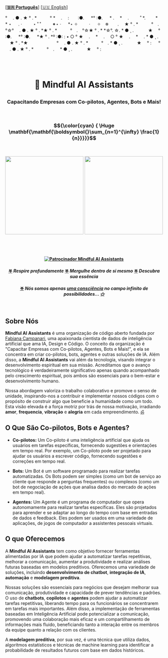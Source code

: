  \[**[🇧🇷 Português](README.pt_BR.md)**\] \[[🇺🇸 English](README.md)\]

 <!--  START HEADER  -->   
 ° 　. ● . ★ ° . *　　　° * 　.　 :　　:●. 　 *° :●. 　 *
.　 * 　.　 　 ˚ *.　　 *　　 * ⋆ 　 .
· 　　 ⋆ ˚ ˚ 　　 ✦⋆ · 　 *⋆ ✧　 　 · 　 ✧　✵　　. 　★ ° . *　　　°　.　°☆° 　. ● . ★ ° . *★ ° . *　　　°　.　°☆★ ° . * *☆°. ☆. * ● ¸ . 　　　★ 　° :●. 　 *° :●. 　 *★ ° . *º :●: :
• ○ ° ★　 .　 * 　.　 ○ ° ★　 .　 * 　. * ● ¸ . 　★ ° . *★　 　　　　　
° 　. ● . ★ ° . *　　　°　. * ● ¸ . 　　　★ 　° :
　 ° 　. ● . ★ ° . *　　　°　.　 * ● ¸ . 　　　★ 　° :

 <br><br> 

# <p align="center">  💬 Mindful AI Assistants

### <p align="center"> Capacitando Empresas com Co-pilotos, Agentes, Bots e Mais!

<br>

<!--  END HEADER  -->   

 <!-- Fórmulas Matemáticas Latex   -->     
 <!--
####  $${\color{cyan} \mathbf{\mathbf{\boldsymbol{}\sum_{n=1}^{\infty} \frac{1}{n}}}}$$ 

#### $${\color{Green} \mathbf{\mathbf{\boldsymbol{}\sum_{n=1}^{\infty} \frac{1}{n}}}}$$

$${\color{Cyan} \Huge \boldsymbol{\mathbf{{ \lim \infty }}}}$$

### $${\color{Blue} \boldsymbol{\mathbf{{ \lim \infty }}}}$$

### $${\color{Blue} {\mathbf{\mathbf{\boldsymbol{}\sum_{n=1}^{\infty} \frac{1}{n}}}}}$$

### $${\color{cyan} \mathbf{\mathbf{\boldsymbol{}\sum_{n=1}^{\infty} \frac{1}{n}}}}$$

### $${\color{Green} \Huge \mathbf{\mathbf{\boldsymbol{}\sum_{n=1}^{\infty} \frac{1}{n}}}}$$

$$|\psi\rangle = \alpha |0\rangle + \beta |1\rangle|$$

### $${\color{cyan}  \Huge \mathbf{\mathbf{\boldsymbol{}\sum_{n=1}^{\infty} \frac{1}{n}}}}$$

### $${\color{Cyan} \Huge \boldsymbol{\mathbf{\sum_{n=1}^{\infty} \frac{1}{n}}}}$$
 --> 

 <!-- ##### $${\color{green}  \Huge \mathbf{\mathbf{\boldsymbol{}\sum_{n=1}^{\infty} \frac{1}{n}}}}$$  --> 

 ### $${\color{cyan} {  \Huge \mathbf{\mathbf{\boldsymbol{}\sum_{n=1}^{\infty} \frac{1}{n}}}}}$$

 <br>

 <!-- <p align="center"><img src="https://github.com/MindfulAI-Copilots-Bots/.github/assets/113218619/7a520307-8c65-43f5-80ae-40bb86f09caf" width="250"/>  --> 


  <p align="center">
<img src="https://github.com/MindfulAI-Copilots-Bots/.github/assets/113218619/958d7a7f-134c-479f-885f-8324412b9648" width="250"/> <img src="https://github.com/MindfulAI-Copilots-Bots/.github/assets/113218619/15adb3ae-d325-4db2-a876-9103a7a7a3aa" width="250"/>

<br><br>

#### <p align="center"> [![Patrocinador Mindful AI Assistants](https://img.shields.io/badge/Sponsor-Mindful%20AI%20%20Assistants-brightgreen?logo=GitHub)](https://github.com/sponsors/Mindful-AI-Assistants)

#### <p align="center"> [𖤐]() *Respire profundamente*  [𖤐]() *Mergulhe dentro de si mesmo* [𖤐]() *Descubra sua essência*

#### <p align="center"> [𖤐]() *Nós somos apenas [uma consciência](https://github.com/MindfulAI-Copilots-Bots/.github/assets/113218619/8e1bbca0-4d50-4963-8bee-88af5bd6db2d) no campo infinito de possibilidades... [⚝]()*

 <br>

## Sobre Nós

**Mindful AI Assistants** é uma organização de código aberto fundada por [Fabiana Campanari](https://github.com/FabianaCampanari), uma apaixonada cientista de dados de inteligência artificial que ama IA, Design e Código. O conceito da organização é "Capacitar Empresas com Co-pilotos, Agentes, Bots e Mais!",  e ela se concentra em criar co-pilotos, bots, agentes e outras soluções de IA. Além disso, a **Mindful AI Assistants** vai além da tecnologia, visando integrar o desenvolvimento espiritual em sua missão. Acreditamos que o avanço tecnológico é verdadeiramente significativo apenas quando acompanhado pelo crescimento espiritual, pois ambos são essenciais para o bem-estar e desenvolvimento humano. 

Nossa abordagem valoriza o trabalho colaborativo e promove o senso de unidade, inspirando-nos a contribuir e implementar nossos códigos com o propósito de construir algo que beneficie a humanidade como um todo. Esta visão elevada é a força motriz por trás de nossa motivação, irradiando **amor**, **frequencia**, **vibração** e **alegria** em cada empreendimento. [ॐ]() 

 ## O Que São Co-pilotos, Bots e Agentes?

- **Co-pilotos:** Um Co-piloto é uma inteligência artificial que ajuda os usuários em tarefas específicas, fornecendo sugestões e orientações em tempo real. Por exemplo, um Co-piloto pode ser projetado para ajudar os usuários a escrever código, fornecendo sugestões e correções em tempo real.

- **Bots:** Um Bot é um software programado para realizar tarefas automatizadas.  Os Bots podem ser simples (como um bot de serviço ao cliente que responde a perguntas frequentes) ou complexos (como um bot de negociação de ações que analisa dados do mercado de ações em tempo real).

- **Agentes:** Um Agente é um programa de computador que opera autonomamente para realizar tarefas específicas. Eles são projetados para aprender e se adaptar ao longo do tempo com base em entradas de dados e feedback. Eles podem ser usados em uma variedade de aplicações, de jogos de computador a assistentes pessoais virtuais.

## O que Oferecemos

A **Mindful AI Assistants** tem como objetivo fornecer ferramentas alimentadas por IA que podem ajudar a automatizar tarefas repetitivas, melhorar a comunicação, aumentar a produtividade e realizar análises futuras baseadas em modelos preditivos. Oferecemos uma variedade de soluções, incluindo **desenvolvimento de chatbot**, **integração de IA**, **automação** e **modelagem preditiva**.

Nossas soluções são essenciais para negócios que desejam melhorar sua comunicação, produtividade e capacidade de prever tendências e padrões. O uso de **chatbots**, **copilotos** e **agentes** podem ajudar a automatizar tarefas repetitivas, liberando tempo para os funcionários se concentrarem em tarefas mais importantes. Além disso, a implementação de ferramentas baseadas em Inteligência Artificial pode potencializar a comunicação, promovendo uma colaboração mais eficaz e um compartilhamento de informações mais fluido, beneficiando tanto a interação entre os membros da equipe quanto a relação com os clientes.

A  **modelagem preditiva**, por sua vez, é uma técnica que utiliza dados, algoritmos estatísticos e técnicas de machine learning para identificar a probabilidade de resultados futuros com base em dados históricos. 








